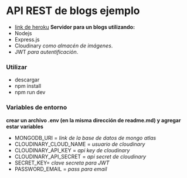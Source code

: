 # API REST de blogs ejemplo
* [link de heroku](https://blogs-server-example.herokuapp.com/)
**Servidor para un blogs utilizando:** 
* Nodejs 
* Express.js
* Cloudinary *como almacén de imágenes*.
* JWT *para autentificación*.

### Utilizar 
* descargar
* npm install
* npm run dev

### Variables de entorno
**crear un archivo .env (en la misma dirección de readme.md) y agregar estar variables**

* MONGODB_URI = *link de la base de datos de mongo atlas*
* CLOUDINARY_CLOUD_NAME = *usuario de cloudinary*
* CLOUDINARY_API_KEY = *api key de cloudinary*
* CLOUDINARY_API_SECRET = *api secret de cloudinary*
* SECRET_KEY= *clave secreta para JWT*
* PASSWORD_EMAIL = *pass para email*
